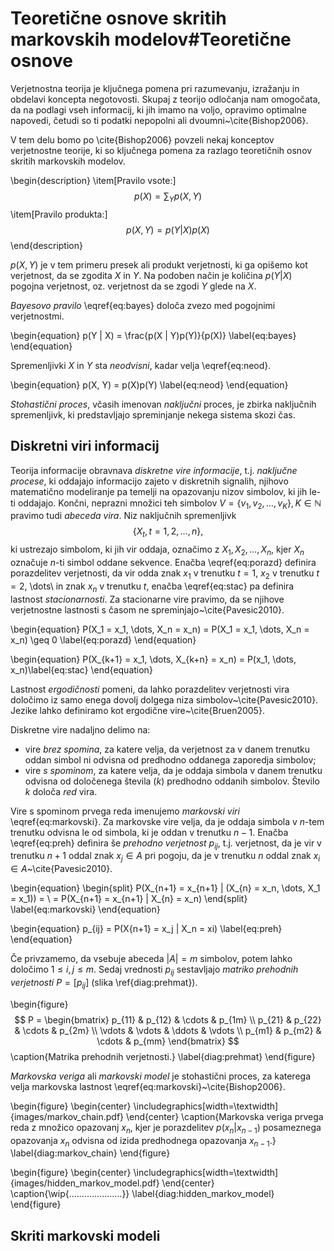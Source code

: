 # Teoretične osnove skritih markovskih modelov#Teoretične osnove

Verjetnostna teorija je ključnega pomena pri
razumevanju, izražanju in obdelavi koncepta negotovosti. Skupaj z teorijo odločanja nam omogočata, da na podlagi vseh informacij, ki jih imamo na voljo, opravimo optimalne napovedi, četudi so ti podatki nepopolni ali dvoumni~\cite{Bishop2006}.

V tem delu bomo po \cite{Bishop2006} povzeli nekaj konceptov verjetnostne teorije, ki so ključnega pomena za razlago teoretičnih osnov skritih markovskih modelov.

\begin{description}
    \item[Pravilo vsote:] $$p(X) = \sum_{Y} p(X, Y)$$
    \item[Pravilo produkta:] $$p(X, Y) = p(Y | X) p(X)$$
\end{description}

$p(X, Y)$ je v tem primeru presek ali produkt verjetnosti, ki ga opišemo kot verjetnost, da se zgodita $X$ in $Y$. Na podoben način je količina $p(Y | X)$ pogojna verjetnost, oz. verjetnost da se zgodi $Y$ glede na $X$.

*Bayesovo pravilo* \eqref{eq:bayes} določa zvezo med pogojnimi verjetnostmi.

\begin{equation}
p(Y | X) = \frac{p(X | Y)p(Y)}{p(X)}
\label{eq:bayes}
\end{equation}

Spremenljivki $X$ in $Y$ sta *neodvisni*, kadar velja \eqref{eq:neod}.

\begin{equation}
p(X, Y) = p(X)p(Y)
\label{eq:neod}
\end{equation}

*Stohastični proces*, včasih imenovan *naključni* proces, je zbirka naključnih spremenljivk, ki predstavljajo spreminjanje nekega sistema skozi čas.

## Diskretni viri informacij

Teorija informacije obravnava *diskretne vire informacije*, t.j. *naključne procese*, ki oddajajo informacijo zajeto v diskretnih signalih, njihovo matematično modeliranje pa temelji na opazovanju nizov simbolov, ki jih le-ti oddajajo. Končni, neprazni množici teh simbolov $V = \{v_1, v_2, \dots, v_K\}, K \in \mathbb{N}$ pravimo tudi *abeceda vira*. Niz naključnih spremenljivk $$\{X_t, t = 1, 2, \dots, n\},$$ ki ustrezajo simbolom, ki jih vir oddaja, označimo z $X_1, X_2, \dots, X_n$, kjer $X_n$ označuje $n$-ti simbol oddane sekvence. Enačba \eqref{eq:porazd} definira porazdelitev verjetnosti, da vir odda znak $x_1$ v trenutku $t = 1$, $x_2$ v trenutku $t = 2$, \dots\ in znak $x_n$ v trenutku $t$, enačba \eqref{eq:stac} pa definira lastnost *stacionarnosti*. Za stacionarne vire pravimo, da se njihove verjetnostne lastnosti s časom ne spreminjajo~\cite{Pavesic2010}.
 
\begin{equation}
P(X_1 = x_1, \dots, X_n = x_n) = P(X_1 = x_1, \dots, X_n = x_n) \geq 0
\label{eq:porazd}
\end{equation}

\begin{equation}
P(X_{k+1} = x_1, \dots, X_{k+n} = x_n) = P(x_1, \dots, x_n)\label{eq:stac}
\end{equation}

Lastnost *ergodičnosti* pomeni, da lahko porazdelitev verjetnosti vira določimo iz samo enega dovolj dolgega niza simbolov~\cite{Pavesic2010}. Jezike lahko definiramo kot ergodične vire~\cite{Bruen2005}.

Diskretne vire nadaljno delimo na:

* vire *brez spomina*, za katere velja, da verjetnost za v danem trenutku oddan simbol ni odvisna od predhodno oddanega zaporedja simbolov;
* vire *s spominom*, za katere velja, da je oddaja simbola v danem trenutku odvisna od določenega števila ($k$) predhodno oddanih simbolov. Število $k$ določa *red* vira.

Vire s spominom prvega reda imenujemo *markovski viri* \eqref{eq:markovski}. Za markovske vire velja, da je oddaja simbola v $n$-tem trenutku odvisna le od simbola, ki je oddan v trenutku $n-1$. Enačba \eqref{eq:preh} definira še *prehodno verjetnost* $p_{ij}$, t.j. verjetnost, da je vir v trenutku $n+1$ oddal znak $x_j \in A$ pri pogoju, da je v trenutku $n$ oddal znak $x_i \in A$~\cite{Pavesic2010}.

\begin{equation}
\begin{split}
P(X_{n+1} = x_{n+1} | (X_{n} = x_n, \dots, X_1 = x_1)) = \\
= P(X_{n+1} = x_{n+1} | X_{n} = x_n)
\end{split}
\label{eq:markovski}
\end{equation}

\begin{equation}
p_{ij} = P(X{n+1} = x_j | X_n = xi)
\label{eq:preh}
\end{equation}

Če privzamemo, da vsebuje abeceda $|A| = m$ simbolov, potem lahko določimo $1 \leq i, j \leq m$. Sedaj vrednosti $p_{ij}$ sestavljajo *matriko prehodnih verjetnosti* $P = [p_{ij}]$ (slika \ref{diag:prehmat}).

\begin{figure}
$$
P = 
 \begin{bmatrix}
  p_{11} & p_{12} & \cdots & p_{1m} \\
  p_{21} & p_{22} & \cdots & p_{2m} \\
  \vdots & \vdots & \ddots & \vdots \\
  p_{m1} & p_{m2} & \cdots & p_{mm} 
 \end{bmatrix}
$$
\caption{Matrika prehodnih verjetnosti.}
\label{diag:prehmat}
\end{figure}

*Markovska veriga* ali *markovski model* je stohastični proces, za katerega velja markovska lastnost \eqref{eq:markovski}~\cite{Bishop2006}.

\begin{figure}
\begin{center}
\includegraphics[width=\textwidth]{images/markov_chain.pdf}
\end{center}
\caption{Markovska veriga prvega reda z množico opazovanj ${x_n}$, kjer je porazdelitev $p(x_n | x_{n-1})$ posameznega opazovanja $x_n$ odvisna od izida predhodnega opazovanja $x_{n-1}$.}
\label{diag:markov_chain}
\end{figure}

\begin{figure}
\begin{center}
\includegraphics[width=\textwidth]{images/hidden_markov_model.pdf}
\end{center}
\caption{\wip{.....................}}
\label{diag:hidden_markov_model}
\end{figure}

## Skriti markovski modeli
